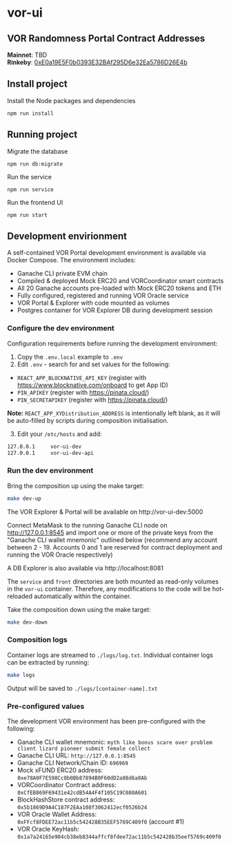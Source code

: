 # vor-ui

## VOR Randomness Portal Contract Addresses

**Mainnet**: TBD  
**Rinkeby**: [0xE0a19E5F0b0393E32BAf295D6e32Ea5786D26E4b](https://rinkeby.etherscan.io/address/0xE0a19E5F0b0393E32BAf295D6e32Ea5786D26E4b#contracts)  

## Install project

Install the Node packages and dependencies

```
npm run install
````

## Running project

Migrate the database

```
npm run db:migrate
```

Run the service
```
npm run service
```

Run the frontend UI
```
npm run start
```

## Development envirionment

A self-contained VOR Portal development environment is available via Docker Compose. 
The environment includes:

- Ganache CLI private EVM chain
- Compiled & deployed Mock ERC20 and VORCoordinator smart contracts
- All 20 Ganache accounts pre-loaded with Mock ERC20 tokens and ETH
- Fully configured, registered and running VOR Oracle service
- VOR Portal & Explorer with code mounted as volumes
- Postgres container for VOR Explorer DB during development session

### Configure the dev environment

Configuration requirements before running the development environment:

1. Copy the `.env.local` example to `.env`
2. Edit `.env` - search for and set values for the following:

- `REACT_APP_BLOCKNATIVE_API_KEY` (register with https://www.blocknative.com/onboard to get App ID)
- `PIN_APIKEY` (register with https://pinata.cloud/)
- `PIN_SECRETAPIKEY` (register with https://pinata.cloud/)

**Note:** `REACT_APP_XYDistribution_ADDRESS` is intentionally left blank, as it will be auto-filled
by scripts during composition initialisation.

3. Edit your `/etc/hosts` and add:

```bash
127.0.0.1     vor-ui-dev
127.0.0.1     vor-ui-dev-api
```

### Run the dev environment

Bring the composition up using the make target:

```bash
make dev-up
```

The VOR Explorer & Portal will be available on http://vor-ui-dev:5000

Connect MetaMask to the running Ganache CLI node on http://127.0.0.1:8545 and import
one or more of the private keys from the "Ganache CLI wallet mnemonic" outlined below 
(recommend any account between 2 - 19. Accounts 0 and 1 are reserved for contract 
deployment and running the VOR Oracle respectively)

A DB Explorer is also available via http://localhost:8081

The `service` and `front` directories are both mounted as read-only volumes in the `vor-ui`
container. Therefore, any modifications to the code will be hot-reloaded automatically 
within the container.

Take the composition down using the make target:

```bash
make dev-down
```

### Composition logs

Container logs are streamed to `./logs/log.txt`. Individual container logs can be extracted
by running:

```bash
make logs
```

Output will be saved to `./logs/[container-name].txt`

### Pre-configured values

The development VOR environment has been pre-configured with the following:

- Ganache CLI wallet mnemonic: `myth like bonus scare over problem client lizard pioneer submit female collect`
- Ganache CLI URL: `http://127.0.0.1:8545`
- Ganache CLI Network/Chain ID: `696969`
- Mock xFUND ERC20 address: `0xe78A0F7E598Cc8b0Bb87894B0F60dD2a88d6a8Ab`
- VORCoordinator Contract address: `0xCfEB869F69431e42cdB54A4F4f105C19C080A601`
- BlockHashStore contract address: `0x5b1869D9A4C187F2EAa108f3062412ecf0526b24`
- VOR Oracle Wallet Address: `0xFFcf8FDEE72ac11b5c542428B35EEF5769C409f0` (account #1)
- VOR Oracle KeyHash: `0x1a7a24165e904cb38eb8344affcf8fdee72ac11b5c542428b35eef5769c409f0`
